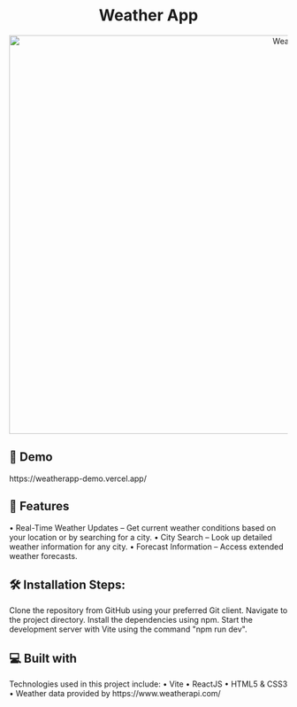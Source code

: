 <h1 align="center" id="title">Weather App</h1> <p align="center"> <img src="https://socialify.git.ci/your-username/weatherApp/image?font=Inter&language=1&name=1&owner=1&pattern=Signal&stargazers=1&theme=Dark" alt="Weather App" width="1024" height="720" /> </p> <h2>🚀 Demo</h2>
https://weatherapp-demo.vercel.app/

<h2>🧐 Features</h2>
• Real-Time Weather Updates – Get current weather conditions based on your location or by searching for a city.
• City Search – Look up detailed weather information for any city.
• Forecast Information – Access extended weather forecasts.

<h2>🛠️ Installation Steps:</h2>
Clone the repository from GitHub using your preferred Git client.
Navigate to the project directory.
Install the dependencies using npm.
Start the development server with Vite using the command "npm run dev".
<h2>💻 Built with</h2>
Technologies used in this project include:
• Vite
• ReactJS
• HTML5 & CSS3
• Weather data provided by https://www.weatherapi.com/
